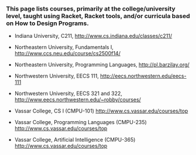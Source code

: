 ### This page lists courses, primarily at the college/university level, taught using Racket, Racket tools, and/or curricula based on How to Design Programs.

* Indiana University, C211, http://www.cs.indiana.edu/classes/c211/

* Northeastern University, Fundamentals I, http://www.ccs.neu.edu/course/cs2500f14/
* Northeastern University, Programming Languages, http://pl.barzilay.org/

* Northwestern University, EECS 111, http://eecs.northwestern.edu/eecs-111
* Northwestern University, EECS 321 and 322, http://www.eecs.northwestern.edu/~robby/courses/

* Vassar College, CS I (CMPU-101) http://www.cs.vassar.edu/courses/top
* Vassar College, Programming Languages (CMPU-235) http://www.cs.vassar.edu/courses/top
* Vassar College, Artificial Intelligence (CMPU-365) http://www.cs.vassar.edu/courses/top